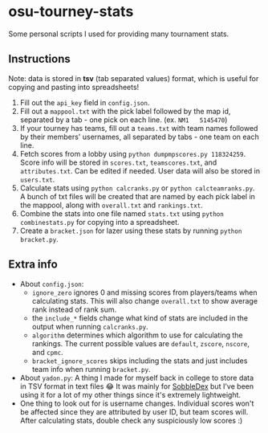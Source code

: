 # osu-tourney-stats
Some personal scripts I used for providing many tournament stats.

## Instructions
Note: data is stored in **tsv** (tab separated values) format, which is useful for copying and pasting into spreadsheets!

1. Fill out the `api_key` field in `config.json`.
2. Fill out a `mappool.txt` with the pick label followed by the map id, separated by a tab - one pick on each line. (ex. `NM1	5145470`)
3. If your tourney has teams, fill out a `teams.txt` with team names followed by their members' usernames, all separated by tabs - one team on each line.
4. Fetch scores from a lobby using `python dumpmpscores.py 118324259`. Score info will be stored in `scores.txt`, `teamscores.txt`, and `attributes.txt`. Can be edited if needed. User data will also be stored in `users.txt`.
5. Calculate stats using `python calcranks.py` or `python calcteamranks.py`. A bunch of txt files will be created that are named by each pick label in the mappool, along with `overall.txt` and `rankings.txt`.
6. Combine the stats into one file named `stats.txt` using `python combinestats.py` for copying into a spreadsheet.
7. Create a `bracket.json` for lazer using these stats by running `python bracket.py`.

## Extra info
* About `config.json`:
  * `ignore_zero` ignores 0 and missing scores from players/teams when calculating stats. This will also change `overall.txt` to show average rank instead of rank sum.
  * the `include_*` fields change what kind of stats are included in the output when running `calcranks.py`.
  * `algorithm` determines which algorithm to use for calculating the rankings. The current possible values are `default`, `zscore`, `nscore`, and `cpmc`.
  * `bracket_ignore_scores` skips including the stats and just includes team info when running `bracket.py`.
* About `yadon.py`: A thing I made for myself back in college to store data in TSV format in text files 😂 It was mainly for [SobbleDex](https://github.com/Chupalika/SobbleDex) but I've been using it for a lot of my other things since it's extremely lightweight.
* One thing to look out for is username changes. Individual scores won't be affected since they are attributed by user ID, but team scores will. After calculating stats, double check any suspiciously low scores :)
